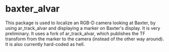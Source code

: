 # baxter_alvar
This package is used to localize an RGB-D camera looking at Baxter, by using ar_track_alvar and displaying a marker on Baxter's display. It is very preliminary.
It uses a fork of ar_track_alvar, which publishes the TF transform from the marker to the camera (instead of the other way around).
It is also currently hard-coded as hell.
